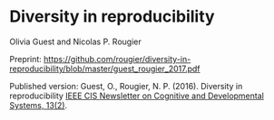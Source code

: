 # Diversity in reproducibility
Olivia Guest and Nicolas P. Rougier

Preprint: https://github.com/rougier/diversity-in-reproducibility/blob/master/guest_rougier_2017.pdf 

Published version: Guest, O., Rougier, N. P. (2016). Diversity in reproducibility [IEEE CIS Newsletter on Cognitive and Developmental Systems, 13(2)](https://openlab-flowers.inria.fr/uploads/default/original/1X/65addc14bb2a6a7feaf7690865fa3708d5b0990f.pdf).


